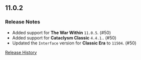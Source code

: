 ## 11.0.2

### Release Notes

- Added support for **The War Within** `11.0.5`. (#50)
- Added support for **Cataclysm Classic** `4.4.1`.. (#50)
- Updated the `Interface` version for **Classic Era** to `11504`. (#50)

[Release History](https://github.com/SFX-WoW/Masque_Onyx/wiki/History)
